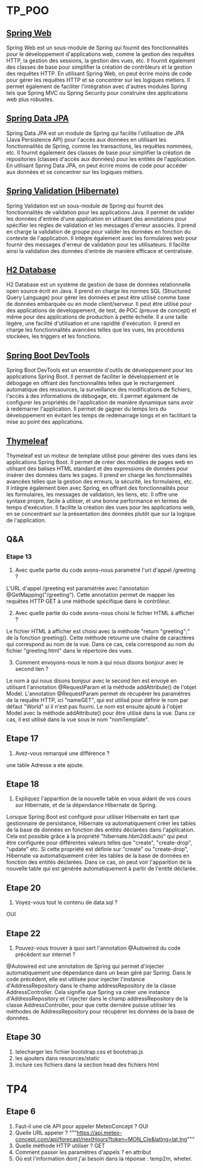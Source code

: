 # TP_POO
## [Spring Web](https://spring.io/projects/spring-ws)
Spring Web est un sous-module de Spring qui fournit des fonctionnalités pour le développement d'applications web, comme la gestion des requêtes HTTP, la gestion des sessions, la gestion des vues, etc. Il fournit également des classes de base pour simplifier la création de contrôleurs et la gestion des requêtes HTTP. En utilisant Spring Web, on peut écrire moins de code pour gérer les requêtes HTTP et se concentrer sur les logiques métiers. Il permet également de faciliter l'intégration avec d'autres modules Spring tels que Spring MVC ou Spring Security pour construire des applications web plus robustes.
## [Spring Data JPA](https://spring.io/projects/spring-data-jpa)
Spring Data JPA est un module de Spring qui facilite l'utilisation de JPA (Java Persistence API) pour l'accès aux données en utilisant les fonctionnalités de Spring, comme les transactions, les requêtes nommées, etc. Il fournit également des classes de base pour simplifier la création de répositories (classes d'accès aux données) pour les entités de l'application. En utilisant Spring Data JPA, on peut écrire moins de code pour accéder aux données et se concentrer sur les logiques métiers.
## [Spring Validation (Hibernate)](https://docs.spring.io/spring-framework/docs/3.2.x/spring-framework-reference/html/validation.html)
Spring Validation est un sous-module de Spring qui fournit des fonctionnalités de validation pour les applications Java. Il permet de valider les données d'entrée d'une application en utilisant des annotations pour spécifier les règles de validation et les messages d'erreur associés. Il prend en charge la validation de groupe pour valider les données en fonction du contexte de l'application. Il intègre également avec les formulaires web pour fournir des messages d'erreur de validation pour les utilisateurs. Il facilite ainsi la validation des données d'entrée de manière efficace et centralisée.
## [H2 Database](https://www.geeksforgeeks.org/spring-boot-h2-database/)
H2 Database est un système de gestion de base de données relationnelle open source écrit en Java. Il prend en charge les normes SQL (Structured Query Language) pour gérer les données et peut être utilisé comme base de données embarquée ou en mode client/serveur. Il peut être utilisé pour des applications de développement, de test, de POC (preuve de concept) et même pour des applications de production à petite échelle. Il a une taille légère, une facilité d'utilisation et une rapidité d'exécution. Il prend en charge les fonctionnalités avancées telles que les vues, les procédures stockées, les triggers et les fonctions.
## [Spring Boot DevTools](https://docs.spring.io/spring-boot/docs/1.5.16.RELEASE/reference/html/using-boot-devtools.html)
Spring Boot DevTools est un ensemble d'outils de développement pour les applications Spring Boot. Il permet de faciliter le développement et le débogage en offrant des fonctionnalités telles que le rechargement automatique des ressources, la surveillance des modifications de fichiers, l'accès à des informations de débogage, etc. Il permet également de configurer les propriétés de l'application de manière dynamique sans avoir à redémarrer l'application. Il permet de gagner du temps lors du développement en évitant les temps de redémarrage longs et en facilitant la mise au point des applications.
## [Thymeleaf](https://www.thymeleaf.org/)
Thymeleaf est un moteur de template utilisé pour générer des vues dans les applications Spring Boot. Il permet de créer des modèles de pages web en utilisant des balises HTML standard et des expressions de données pour insérer des données dans les pages. Il prend en charge les fonctionnalités avancées telles que la gestion des erreurs, la sécurité, les formulaires, etc. Il intègre également bien avec Spring, en offrant des fonctionnalités pour les formulaires, les messages de validation, les liens, etc. Il offre une syntaxe propre, facile à utiliser, et une bonne performance en termes de temps d'exécution. Il facilite la création des vues pour les applications web, en se concentrant sur la présentation des données plutôt que sur la logique de l'application.
## Q&A
### Etape 13

1. Avec quelle partie du code avons-nous paramétré l'url d'appel /greeting ?

L'URL d'appel /greeting est paramétrée avec l'annotation @GetMapping("/greeting"). Cette annotation permet de mapper les requêtes HTTP GET à une méthode spécifique dans le contrôleur.

2. Avec quelle partie du code avons-nous choisi le fichier HTML à afficher ?

Le fichier HTML à afficher est choisi avec la méthode "return "greeting";" de la fonction greeting(). Cette méthode retourne une chaîne de caractères qui correspond au nom de la vue. Dans ce cas, cela correspond au nom du fichier "greeting.html" dans le répertoire des vues.

3. Comment envoyons-nous le nom à qui nous disons bonjour avec le second lien ?

Le nom à qui nous disons bonjour avec le second lien est envoyé en utilisant l'annotation @RequestParam et la méthode addAttribute() de l'objet Model. L'annotation @RequestParam permet de récupérer les paramètres de la requête HTTP, ici "nameGET", qui est utilisé pour définir le nom par défaut "World" si il n'est pas fourni. Le nom est ensuite ajouté à l'objet Model avec la méthode addAttribute() pour être utilisé dans la vue. Dans ce cas, il est utilisé dans la vue sous le nom "nomTemplate".

## Etape 17

1. Avez-vous remarqué une différence ? 

une table Adresse a ete ajoute.

## Etape 18

1. Expliquez l'apparition de la nouvelle table en vous aidant de vos cours sur Hibernate, et de la  dépendance Hibernate de Spring.

Lorsque Spring Boot est configuré pour utiliser Hibernate en tant que gestionnaire de persistance, Hibernate va automatiquement créer les tables de la base de données en fonction des entités déclarées dans l'application. Cela est possible grâce à la propriété "hibernate.hbm2ddl.auto" qui peut être configurée pour différentes valeurs telles que "create", "create-drop", "update" etc. Si cette propriété est définie sur "create" ou "create-drop", Hibernate va automatiquement créer les tables de la base de données en fonction des entités déclarées. Dans ce cas, on peut voir l'apparition de la nouvelle table qui est générée automatiquement à partir de l'entité déclarée.

## Etape 20

1.  Voyez-vous tout le contenu de data.sql ?

OUI

##  Etape 22

1. Pouvez-vous trouver à quoi sert l'annotation @Autowired du code précèdent sur internet ?

@Autowired est une annotation de Spring qui permet d'injecter automatiquement une dépendance dans un bean géré par Spring. Dans le code précédent, elle est utilisée pour injecter l'instance d'AddressRepository dans le champ addressRepository de la classe AddressController. Cela signifie que Spring va créer une instance d'AddressRepository et l'injecter dans le champ addressRepository de la classe AddressController, pour que cette dernière puisse utiliser les méthodes de AddressRepository pour récupérer les données de la base de données.

## Etape 30

1. telecharger les fichier bootstrap.css et bootstrap.js
2. les ajouters dans resources/static
3. inclure ces fichiers dans la section head des fichiers html


# TP4
## Etape 6
1. Faut-il une clé API pour appeler MeteoConcept ?
OUI
2. Quelle URL appeler ?
   """https://api.meteo-concept.com/api/forecast/nextHours?token=MON_Cle&latlng=lat,lng"""
3. Quelle méthode HTTP utiliser ?
GET
4. Comment passer les paramètres d'appels ?
en attribut
5. Où est l'information dont j'ai besoin dans la réponse :
   temp2m, wheter.
